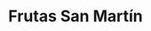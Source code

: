 ---
title: "Frutas San Martín"
url: /aldeamayor-de-san-martin/frutas-san-martin/
shop: Gemüse & Obst
---